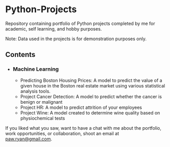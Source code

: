 # Python-Projects
Repository containing portfolio of Python projects completed by me for academic, self learning, and hobby purposes.

Note: Data used in the projects is for demonstration purposes only.

## Contents
* ### Machine Learning
  * Predicting Boston Housing Prices: A model to predict the value of a given house in the Boston real estate market using various statistical analysis tools.
  * Project Cancer Detection: A model to predict whether the cancer is benign or malignant
  * Project HR: A model to predict attrition of your employees 
  * Project Wine: A model created to determine wine quality based on physiochemical tests


If you liked what you saw, want to have a chat with me about the portfolio, work opportunities, or collaboration, shoot an email at paw.ryan@gmail.com.
